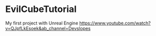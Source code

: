 # EvilCubeTutorial
 My first project with Unreal Engine
https://www.youtube.com/watch?v=QJpfLkEsoek&ab_channel=Devslopes
